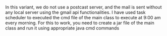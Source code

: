 In this variant, we do not use a postcast server, and the mail is sent without any local server using the gmail api functionalities.
I have used task scheduler to executed the cmd file of the main class to execute at 9:00 am every morning.
For this to work, you need to create a jar file of the main class and run it using appropriate java cmd commands
